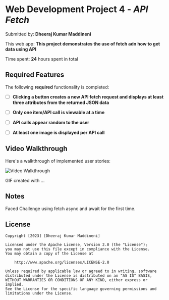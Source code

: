 # Web Development Project 4 - *API Fetch*

Submitted by: **Dheeraj Kumar Maddineni**

This web app: **This project demonstrates the use of fetch adn how to get data using API**

Time spent: **24** hours spent in total

## Required Features

The following **required** functionality is completed:

- [ ] **Clicking a button creates a new API fetch request and displays at least three attributes from the returned JSON data**
- [ ] **Only one item/API call is viewable at a time**
- [ ] **API calls appear random to the user**
- [ ] **At least one image is displayed per API call**


## Video Walkthrough

Here's a walkthrough of implemented user stories:

<img src='http://i.imgur.com/link/to/your/gif/file.gif](https://github.com/DheerajKumar-M/Codepath-Project4/blob/main/Video%20Walkthrough.gif' title='Video Walkthrough' width='' alt='Video Walkthrough' />


GIF created with ...  
<!-- Recommended tools:
[ScreenToGif](https://www.screentogif.com/) for Windows
-->

## Notes

Faced Challenge using fetch async and await for the first time.

## License

    Copyright [2023] [Dheeraj Kumar Maddineni]

    Licensed under the Apache License, Version 2.0 (the "License");
    you may not use this file except in compliance with the License.
    You may obtain a copy of the License at

        http://www.apache.org/licenses/LICENSE-2.0

    Unless required by applicable law or agreed to in writing, software
    distributed under the License is distributed on an "AS IS" BASIS,
    WITHOUT WARRANTIES OR CONDITIONS OF ANY KIND, either express or implied.
    See the License for the specific language governing permissions and
    limitations under the License.
